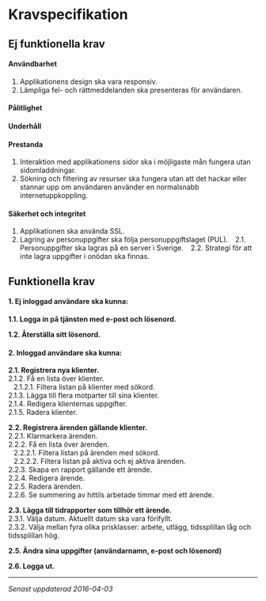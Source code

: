 # Kravspecifikation

## Ej funktionella krav
#### Användbarhet
1. Applikationens design ska vara responsiv.
2. Lämpliga fel- och rättmeddelanden ska presenteras för användaren.

#### Pålitlighet

#### Underhåll

#### Prestanda
1. Interaktion med applikationens sidor ska i möjligaste mån fungera utan sidomladdningar.
2. Sökning och filtering av resurser ska fungera utan att det hackar eller stannar upp om användaren använder en normalsnabb internetuppkoppling.

#### Säkerhet och integritet
1. Applikationen ska använda SSL.
2. Lagring av personuppgifter ska följa personuppgiftslaget (PUL).
&ensp; 2.1. Personuppgifter ska lagras på en server i Sverige.
&ensp; 2.2. Strategi för att inte lagra uppgifter i onödan ska finnas.

## Funktionella krav
#### 1. Ej inloggad användare ska kunna:
**1.1. Logga in på tjänsten med e-post och lösenord.**

**1.2. Återställa sitt lösenord.**

#### 2. Inloggad användare ska kunna:
**2.1. Registrera nya klienter.** <br>
2.1.2. Få en lista över klienter. <br>
&ensp; 2.1.2.1. Filtera listan på klienter med sökord. <br>
2.1.3. Lägga till flera motparter till sina klienter. <br>
2.1.4. Redigera klienternas uppgifter. <br>
2.1.5. Radera klienter.

**2.2. Registrera ärenden gällande klienter.** <br>
2.2.1. Klarmarkera ärenden. <br>
2.2.2. Få en lista över ärenden. <br>
&ensp; 2.2.2.1. Filtera listan på ärenden med sökord. <br>
&ensp; 2.2.2.2. Filtera listan på aktiva och ej aktiva ärenden. <br>
2.2.3. Skapa en rapport gällande ett ärende. <br>
2.2.4. Redigera ärende. <br>
2.2.5. Radera ärenden. <br>
2.2.6. Se summering av hittils arbetade timmar med ett ärende.

**2.3. Lägga till tidrapporter som tillhör ett ärende.** <br>
2.3.1. Välja datum. Aktuellt datum ska vara förifyllt. <br>
2.3.2. Välja mellan fyra olika prisklasser: arbete, utlägg, tidssplillan låg och tidssplillan hög. <br>

**2.5. Ändra sina uppgifter (användarnamn, e-post och lösenord)** <br>

**2.6. Logga ut.**

***
*Senast uppdaterad 2016-04-03*
